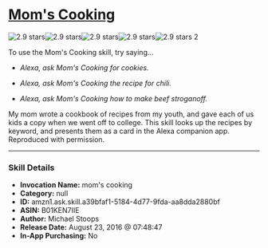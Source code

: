 # [Mom's Cooking](http://alexa.amazon.com/#skills/amzn1.ask.skill.a39bfaf1-5184-4d77-9fda-aa8dda2880bf)
![2.9 stars](../../images/ic_star_black_18dp_1x.png)![2.9 stars](../../images/ic_star_black_18dp_1x.png)![2.9 stars](../../images/ic_star_half_black_18dp_1x.png)![2.9 stars](../../images/ic_star_border_black_18dp_1x.png)![2.9 stars](../../images/ic_star_border_black_18dp_1x.png) 2

To use the Mom's Cooking skill, try saying...

* *Alexa, ask Mom's Cooking for cookies.*

* *Alexa, ask Mom's Cooking the recipe for chili.*

* *Alexa, ask Mom's Cooking how to make beef stroganoff.*

My mom wrote a cookbook of recipes from my youth, and gave each of us kids a copy when we went off to college. This skill looks up the recipes by keyword, and presents them as a card in the Alexa companion app. Reproduced with permission.

***

### Skill Details

* **Invocation Name:** mom's cooking
* **Category:** null
* **ID:** amzn1.ask.skill.a39bfaf1-5184-4d77-9fda-aa8dda2880bf
* **ASIN:** B01KEN7IIE
* **Author:** Michael Stoops
* **Release Date:** August 23, 2016 @ 07:48:47
* **In-App Purchasing:** No
